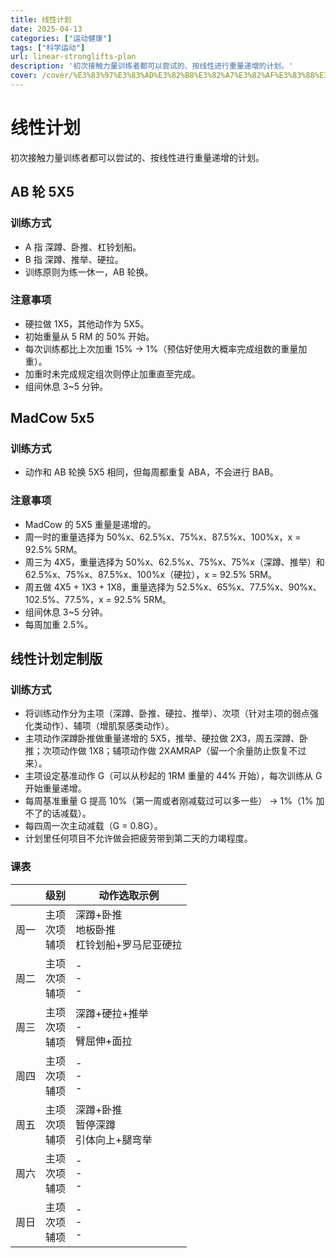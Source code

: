 ```yaml
---
title: 线性计划
date: 2025-04-13
categories: ["运动健康"]
tags: ["科学运动"]
url: linear-stronglifts-plan
description: '初次接触力量训练者都可以尝试的、按线性进行重量递增的计划。'
cover: /cover/%E3%83%97%E3%83%AD%E3%82%B8%E3%82%A7%E3%82%AF%E3%83%88%E3%82%BB%E3%82%AB%E3%82%A4%20%E3%82%AB%E3%83%A9%E3%83%95%E3%83%AB%E3%82%B9%E3%83%86%E3%83%BC%E3%82%B8%EF%BC%81%20feat.%20%E5%88%9D%E9%9F%B3%E3%83%9F%E3%82%AF/802b.webp
---
```


# 线性计划

初次接触力量训练者都可以尝试的、按线性进行重量递增的计划。

## AB 轮 5X5

### 训练方式

- A 指 深蹲、卧推、杠铃划船。
- B 指 深蹲、推举、硬拉。
- 训练原则为练一休一，AB 轮换。

### 注意事项

- 硬拉做 1X5，其他动作为 5X5。
- 初始重量从 5 RM 的 50% 开始。
- 每次训练都比上次加重 15% -> 1%（预估好使用大概率完成组数的重量加重）。
- 加重时未完成规定组次则停止加重直至完成。
- 组间休息 3~5 分钟。

## MadCow 5x5

### 训练方式

- 动作和 AB 轮换 5X5 相同，但每周都重复 ABA，不会进行 BAB。

### 注意事项

- MadCow 的 5X5 重量是递增的。
- 周一时的重量选择为 50%x、62.5%x、75%x、87.5%x、100%x，x = 92.5% 5RM。
- 周三为 4X5，重量选择为 50%x、62.5%x、75%x、75%x（深蹲、推举）和 62.5%x、75%x、87.5%x、100%x（硬拉），x = 92.5% 5RM。
- 周五做 4X5 + 1X3 + 1X8，重量选择为 52.5%x、65%x、77.5%x、90%x、102.5%、77.5%，x = 92.5% 5RM。
- 组间休息 3~5 分钟。
- 每周加重 2.5%。

## 线性计划定制版

### 训练方式

- 将训练动作分为主项（深蹲、卧推、硬拉、推举）、次项（针对主项的弱点强化类动作）、辅项（增肌泵感类动作）。
- 主项动作深蹲卧推做重量递增的 5X5，推举、硬拉做 2X3，周五深蹲、卧推；次项动作做 1X8；辅项动作做 2XAMRAP（留一个余量防止恢复不过来）。
- 主项设定基准动作 G（可以从秒起的 1RM 重量的 44% 开始），每次训练从 G 开始重量递增。
- 每周基准重量 G 提高 10%（第一周或者刚减载过可以多一些） -> 1%（1% 加不了的话减载）。
- 每四周一次主动减载（G = 0.8G）。
- 计划里任何项目不允许做会把疲劳带到第二天的力竭程度。

### 课表

|      | 级别 | 动作选取示例 |
| - | - | - |
| 周一 | 主项<br>次项<br>辅项 | 深蹲+卧推<br>地板卧推<br>杠铃划船+罗马尼亚硬拉 |
| 周二 | 主项<br>次项<br>辅项 | -<br>-<br>- |
| 周三 | 主项<br>次项<br>辅项 | 深蹲+硬拉+推举<br>-<br>臂屈伸+面拉 |
| 周四 | 主项<br>次项<br>辅项 | -<br>-<br>- |
| 周五 | 主项<br>次项<br>辅项 | 深蹲+卧推<br>暂停深蹲<br>引体向上+腿弯举 |
| 周六 | 主项<br>次项<br>辅项 | -<br>-<br>- |
| 周日 | 主项<br>次项<br>辅项 | -<br>-<br>- |
